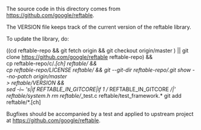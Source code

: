 
The source code in this directory comes from https://github.com/google/reftable.

The VERSION file keeps track of the current version of the reftable library.

To update the library, do:

   ((cd reftable-repo && git fetch origin && git checkout origin/master ) ||
    git clone https://github.com/google/reftable reftable-repo) && \
   cp reftable-repo/c/*.[ch] reftable/ && \
   cp reftable-repo/LICENSE reftable/ &&
   git --git-dir reftable-repo/.git show --no-patch origin/master \
    > reftable/VERSION && \
   sed -i~ 's|if REFTABLE_IN_GITCORE|if 1 /* REFTABLE_IN_GITCORE */|' reftable/system.h
   rm reftable/*_test.c reftable/test_framework.*
   git add reftable/*.[ch]

Bugfixes should be accompanied by a test and applied to upstream project at
https://github.com/google/reftable.
